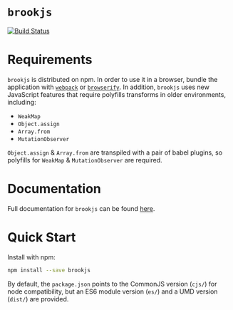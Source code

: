 # `brookjs`

[![Build Status](https://travis-ci.org/valtech-nyc/brookjs.svg?branch=master)](https://travis-ci.org/valtech-nyc/brookjs)

# Requirements

`brookjs` is distributed on npm. In order to use it in a browser, bundle the application with [`webpack`][webpack] or [`browserify`][browserify]. In addition, `brookjs` uses new JavaScript features that require polyfills transforms in older environments, including:

* `WeakMap`
* `Object.assign`
* `Array.from`
* `MutationObserver`

`Object.assign` & `Array.from` are transpiled with a pair of babel plugins, so polyfills for `WeakMap` & `MutationObserver` are required.

# Documentation

Full documentation for `brookjs` can be found [here][docs].

# Quick Start

Install with npm:

```bash
npm install --save brookjs
```

By default, the `package.json` points to the CommonJS version (`cjs/`) for node compatibility, but an ES6 module version (`es/`) and a UMD version (`dist/`) are provided.

  [webpack]: https://webpack.github.io/
  [browserify]: http://browserify.org/
  [babel]: https://babeljs.io/
  [semver]: http://semver.org/
  [docs]: https://valtech-nyc.github.io/brookjs/
